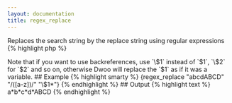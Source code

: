 ```yaml
---
layout: documentation
title: regex_replace
---
```


Replaces the search string by the replace string using regular expressions
{% highlight php %}
<?php
regex_replace(string $value, string $search, string $replace)
{% endhighlight %}

* **value**: the string to search into
* **search**: the string to search for, must be a complete regular expression including delimiters
* **replace**: the string to use as a replacement, must be a complete regular expression including delimiters

> Note that if you want to use backreferences, use `\$1` instead of `$1`, `\$2` for `$2` and so on, otherwise Dwoo will replace the `$1` as if it was a variable.

## Example
{% highlight smarty %}
{regex_replace "abcdABCD" "/([a-z])/" "\$1*"}
{% endhighlight %}

## Output
{% highlight text %}
a*b*c*d*ABCD
{% endhighlight %}